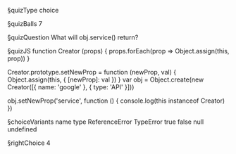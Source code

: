 §quizType
choice

§quizBalls
7

§quizQuestion
What will obj.service() return?



§quizJS
function Creator (props) {
  props.forEach(prop => Object.assign(this, prop))
}

Creator.prototype.setNewProp = function (newProp, val) {
  Object.assign(this, { [newProp]: val })
}
var obj = Object.create(new Creator([{ name: 'google' }, { type: 'API' }]))

obj.setNewProp('service', function () {
  console.log(this instanceof Creator)
})



§choiceVariants
name
type
ReferenceError
TypeError
true
false
null
undefined

§rightChoice
4
